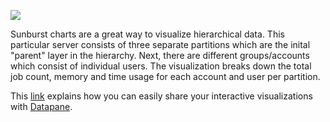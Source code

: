 ![](sunburst.gif)

Sunburst charts are a great way to visualize hierarchical data. This particular server consists of three separate partitions
which are the inital "parent" layer in the hierarchy. Next, there are different groups/accounts which consist of 
individual users. The visualization breaks down the total job count, memory and time usage for each account and user per
partition.

This [link] explains how you can easily share your interactive visualizations with [Datapane]. 

[link]: https://medium.com/towards-data-science/visualize-hierarchical-data-using-plotly-and-datapane-7e5abe2686e1
[Datapane]: https://datapane.com/
